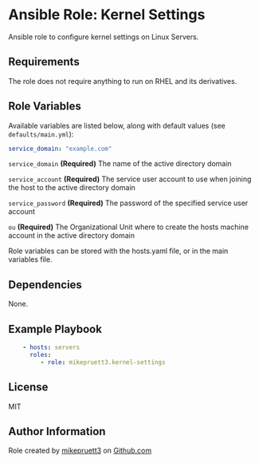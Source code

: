 Ansible Role: Kernel Settings
=========

Ansible role to configure kernel settings on Linux Servers.

Requirements
------------

The role does not require anything to run on RHEL and its derivatives.

Role Variables
--------------

Available variables are listed below, along with default values (see ```defaults/main.yml```):

``` yaml
service_domain: "example.com"
```

```service_domain``` **(Required)** The name of the active directory domain

```service_account``` **(Required)** The service user account to use when joining the host to the active directory domain

```service_password``` **(Required)** The password of the specified service user account

```ou``` **(Required)** The Organizational Unit where to create the hosts machine account in the active directory domain

Role variables can be stored with the hosts.yaml file, or in the main variables file.

Dependencies
------------

None.

Example Playbook
----------------

``` yaml
    - hosts: servers
      roles:
         - role: mikepruett3.kernel-settings
```

License
-------

MIT

Author Information
------------------

Role created by [mikepruett3](https://github.com/mikepruett3) on [Github.com](https://github.com/mikepruett3/ansible-role-kernel-settings)
